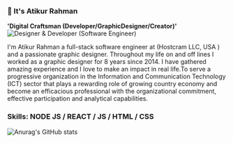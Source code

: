 ### 🚀 It's Atikur Rahman
**'Digital Craftsman (Developer/GraphicDesigner/Creator)'**
![Designer & Developer (Software Engineer)](https://mir-s3-cdn-cf.behance.net/18383e72a685105e8cc4aa905ebddac0/dc80fade-2e5e-47af-ae6e-19f59e3dc138_rwc_0x121x1546x216x1546.jpg?h=625b2d206c7c20cfb95ba96c9e1bfe24)

I'm Atikur Rahman a full-stack software engineer at (Hostcram LLC, USA ) and a passionate graphic designer. Throughout my life on and off lines I worked as a graphic designer for 8 years since 2014. I have gathered amazing experience and I love to make an impact in real life.To serve a progressive organization in the Information and Communication Technology (ICT) sector that plays a rewarding role of growing country economy and become an efficacious professional with the organizational commitment, effective participation and analytical capabilities.

### Skills: NODE JS / REACT / JS / HTML / CSS










![Anurag's GitHub stats](https://github-readme-stats.vercel.app/api?username=atikwahil&show_icons=true)


